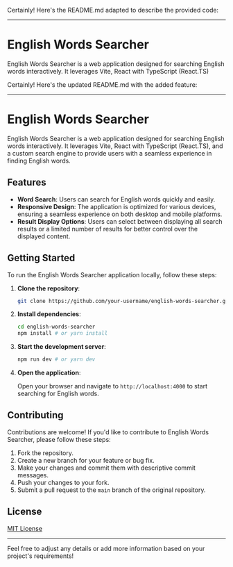 Certainly! Here's the README.md adapted to describe the provided code:

---

# English Words Searcher

English Words Searcher is a web application designed for searching English words interactively. It leverages Vite, React with TypeScript (React.TS)

Certainly! Here's the updated README.md with the added feature:

---

# English Words Searcher

English Words Searcher is a web application designed for searching English words interactively. It leverages Vite, React with TypeScript (React.TS), and a custom search engine to provide users with a seamless experience in finding English words.

## Features

- **Word Search**: Users can search for English words quickly and easily.
- **Responsive Design**: The application is optimized for various devices, ensuring a seamless experience on both desktop and mobile platforms.
- **Result Display Options**: Users can select between displaying all search results or a limited number of results for better control over the displayed content.

## Getting Started

To run the English Words Searcher application locally, follow these steps:

1. **Clone the repository**:

   ```bash
   git clone https://github.com/your-username/english-words-searcher.git
   ```

2. **Install dependencies**:

   ```bash
   cd english-words-searcher
   npm install # or yarn install
   ```

3. **Start the development server**:

   ```bash
   npm run dev # or yarn dev
   ```

4. **Open the application**:

   Open your browser and navigate to `http://localhost:4000` to start searching for English words.

## Contributing

Contributions are welcome! If you'd like to contribute to English Words Searcher, please follow these steps:

1. Fork the repository.
2. Create a new branch for your feature or bug fix.
3. Make your changes and commit them with descriptive commit messages.
4. Push your changes to your fork.
5. Submit a pull request to the `main` branch of the original repository.

## License

[MIT License](LICENSE)

---

Feel free to adjust any details or add more information based on your project's requirements!
